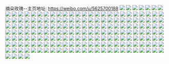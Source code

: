 摘朵玫瑰--主页地址: https://weibo.com/u/5625700188 
![](https://wx4.sinaimg.cn/mw2000/0068IRBOly1h9kq9kuw9gj30v915gnb3.jpg) 
![](https://wx4.sinaimg.cn/mw2000/0068IRBOly1h9kq9q0gfbj30u0140aik.jpg) 
![](https://wx4.sinaimg.cn/mw2000/0068IRBOly1h9kq9pdw8fj32c034nhdw.jpg) 
![](https://wx4.sinaimg.cn/mw2000/0068IRBOly1h9kq9qj1bpj32dc1s0qv5.jpg) 
![](https://wx4.sinaimg.cn/mw2000/0068IRBOly1h9kqf0ixp2j33332bbnpf.jpg) 
![](https://wx4.sinaimg.cn/mw2000/0068IRBOly1h9jz7cenmsj30u0140dpa.jpg) 
![](https://wx4.sinaimg.cn/mw2000/0068IRBOly1h9jz7a5lqwj30v915d7ha.jpg) 
![](https://wx4.sinaimg.cn/mw2000/0068IRBOly1h9jz79mjabj32d12a4e82.jpg) 
![](https://wx4.sinaimg.cn/mw2000/0068IRBOly1h9jz77hzg2j30v915qtkf.jpg) 
![](https://wx4.sinaimg.cn/mw2000/0068IRBOly1h9jz7cquqcj31400u0gtz.jpg) 
![](https://wx4.sinaimg.cn/mw2000/0068IRBOly1h9jz7c2em6j32c0340u0x.jpg) 
![](https://wx4.sinaimg.cn/mw2000/0068IRBOly1h0mm4x5u01j31vo0v91kx.jpg) 
![](https://wx4.sinaimg.cn/mw2000/0068IRBOgy1gz0nnrlipnj33402c0npg.jpg) 
![](https://wx4.sinaimg.cn/mw2000/0068IRBOgy1gz0nn3l4tcj33402c04qs.jpg) 
![](https://wx4.sinaimg.cn/mw2000/0068IRBOgy1gz0nn88gwaj33402c0hdw.jpg) 
![](https://wx4.sinaimg.cn/mw2000/0068IRBOgy1gz0nntih0zj30uu13nk3w.jpg) 
![](https://wx4.sinaimg.cn/mw2000/0068IRBOgy1gz0nngy8byj30v914uqfh.jpg) 
![](https://wx4.sinaimg.cn/mw2000/0068IRBOgy1gyzjby9igij32c0340hdv.jpg) 
![](https://wx4.sinaimg.cn/mw2000/0068IRBOgy1gyzjbsflubj32c0340hdw.jpg) 
![](https://wx4.sinaimg.cn/mw2000/0068IRBOgy1gyzjbzhk3nj30v914eao0.jpg) 
![](https://wx4.sinaimg.cn/mw2000/0068IRBOgy1gyzjbl787xj32c0340x6t.jpg) 
![](https://wx4.sinaimg.cn/mw2000/0068IRBOgy1gyzjbbp6gbj30v914w7j3.jpg) 
![](https://wx4.sinaimg.cn/mw2000/0068IRBOgy1gyzjc3zm6hj32c02rsqv6.jpg) 
![](https://wx4.sinaimg.cn/mw2000/0068IRBOgy1gyxggwn06ij32dc1s07w5.jpg) 
![](https://wx4.sinaimg.cn/mw2000/0068IRBOgy1gyxggxwgztj31s02dc1kx.jpg) 
![](https://wx4.sinaimg.cn/mw2000/0068IRBOgy1gyxggvqfdyj32dc1s0x6p.jpg) 
![](https://wx4.sinaimg.cn/mw2000/0068IRBOgy1gyxggyugiqj31tg2dc4qp.jpg) 
![](https://wx4.sinaimg.cn/mw2000/0068IRBOgy1gyxggzvotgj31s02dcu0x.jpg) 
![](https://wx4.sinaimg.cn/mw2000/0068IRBOgy1gyxgh0cckfj30me15gtg9.jpg) 
![](https://wx4.sinaimg.cn/mw2000/0068IRBOgy1gy30fod8duj32c0340npe.jpg) 
![](https://wx4.sinaimg.cn/mw2000/0068IRBOgy1gxxoipdsigj30v90gnq6m.jpg) 
![](https://wx4.sinaimg.cn/mw2000/0068IRBOgy1gxxoizeuvlj30v90gswjh.jpg) 
![](https://wx4.sinaimg.cn/mw2000/0068IRBOgy1gxvzv3za73j32bb332u0x.jpg) 
![](https://wx4.sinaimg.cn/mw2000/0068IRBOgy1gxq700jvd2j33332bbe82.jpg) 
![](https://wx4.sinaimg.cn/mw2000/0068IRBOgy1gxq7045wqnj32802yokjo.jpg) 
![](https://wx4.sinaimg.cn/mw2000/0068IRBOgy1gxq7023vb0j32bb332qv5.jpg) 
![](https://wx4.sinaimg.cn/mw2000/0068IRBOly1gxcpgc8lwfj30q30n4tdi.jpg) 
![](https://wx4.sinaimg.cn/mw2000/0068IRBOly1gxcpgbsptcj30zk16wqpi.jpg) 
![](https://wx4.sinaimg.cn/mw2000/0068IRBOly1gxcpgcmt48j30oo0wwqeo.jpg) 
![](https://wx4.sinaimg.cn/mw2000/0068IRBOly1gxcpgg758yj30zk1beb1f.jpg) 
![](https://wx4.sinaimg.cn/mw2000/0068IRBOly1gxcpggo1hgj30u011i4gl.jpg) 
![](https://wx4.sinaimg.cn/mw2000/0068IRBOly1gxcpgd11g9j30zk1bekc4.jpg) 
![](https://wx4.sinaimg.cn/mw2000/0068IRBOly1gxcpgehgnej30zk16vqp6.jpg) 
![](https://wx4.sinaimg.cn/mw2000/0068IRBOly1gxcpghcv8rj30zk18edwk.jpg) 
![](https://wx4.sinaimg.cn/mw2000/0068IRBOly1gxcpghqdblj30sg0zktjv.jpg) 
![](https://wx4.sinaimg.cn/mw2000/0068IRBOly1gvqc6zjzhqj63332bbkjn02.jpg) 
![](https://wx4.sinaimg.cn/mw2000/0068IRBOly1gvqc6unwdmj62bb332e8302.jpg) 
![](https://wx4.sinaimg.cn/mw2000/0068IRBOly1gvqc750r3gj63402c0kjn02.jpg) 
![](https://wx4.sinaimg.cn/mw2000/0068IRBOly1gucso5x4sej60v91voww902.jpg) 
![](https://wx4.sinaimg.cn/mw2000/0068IRBOly1gr4f88vcmtj30j60j6jsf.jpg) 
![](https://wx4.sinaimg.cn/mw2000/0068IRBOly1gq5jujcbo6j31s02dcb29.jpg) 
![](https://wx4.sinaimg.cn/mw2000/0068IRBOly1gq5juju02oj30tz0vkdrj.jpg) 
![](https://wx4.sinaimg.cn/mw2000/0068IRBOly1gq5juhkxd6j31s02dcb2a.jpg) 
![](https://wx4.sinaimg.cn/mw2000/0068IRBOly1gq5jukedsrj30v914edrf.jpg) 
![](https://wx4.sinaimg.cn/mw2000/0068IRBOly1gq5juk4aszj30u00u0qb0.jpg) 
![](https://wx4.sinaimg.cn/mw2000/0068IRBOly1gq5juihnbrj32dc1s0npd.jpg) 
![](https://wx4.sinaimg.cn/mw2000/0068IRBOly1gpsik6tqu8j30v90q4wll.jpg) 
![](https://wx4.sinaimg.cn/mw2000/0068IRBOly1gsazbc087mj33332bbx6q.jpg) 
![](https://wx4.sinaimg.cn/mw2000/0068IRBOgy1gpqi34ja14j32802yo7wk.jpg) 
![](https://wx4.sinaimg.cn/mw2000/0068IRBOgy1gpqi3chvgyj33402c0e83.jpg) 
![](https://wx4.sinaimg.cn/mw2000/0068IRBOgy1gpqi30af6hj33402c0u0y.jpg) 
![](https://wx4.sinaimg.cn/mw2000/0068IRBOgy1gpmw2yd4c3j33402c01ky.jpg) 
![](https://wx4.sinaimg.cn/mw2000/0068IRBOgy1gpmw2v2k81j30v914pwo2.jpg) 
![](https://wx4.sinaimg.cn/mw2000/0068IRBOgy1gpmw30tw19j32c0340qv6.jpg) 
![](https://wx4.sinaimg.cn/mw2000/0068IRBOly1gnsrou6nvij30u0140alr.jpg) 
![](https://wx4.sinaimg.cn/mw2000/0068IRBOly1gnsroufxc3j30u0140gzz.jpg) 
![](https://wx4.sinaimg.cn/mw2000/0068IRBOly1gnsroutplgj30u00u0qce.jpg) 
![](https://wx4.sinaimg.cn/mw2000/0068IRBOly1gnsrov3xnvj30u0141an9.jpg) 
![](https://wx4.sinaimg.cn/mw2000/0068IRBOly1gmjsp26ghrj30v9050aap.jpg) 
![](https://wx4.sinaimg.cn/mw2000/0068IRBOly1gmjsy838ktj30v91vo7ws.jpg) 
![](https://wx4.sinaimg.cn/mw2000/0068IRBOly1ghbo85iluij32802yo7wk.jpg) 
![](https://wx4.sinaimg.cn/mw2000/0068IRBOgy1ggmb952cowj32c0340x6p.jpg) 
![](https://wx4.sinaimg.cn/mw2000/0068IRBOgy1ggmb96v8glj32b63401ky.jpg) 
![](https://wx4.sinaimg.cn/mw2000/0068IRBOgy1gg06jtiwsjj32802yo7wk.jpg) 
![](https://wx4.sinaimg.cn/mw2000/0068IRBOgy1gg06jvoaq1j32802yo7wk.jpg) 
![](https://wx4.sinaimg.cn/mw2000/0068IRBOgy1gftoinf28qj30v91von1m.jpg) 
![](https://wx4.sinaimg.cn/mw2000/0068IRBOly1gf3wlmhj8uj32c028xqv6.jpg) 
![](https://wx4.sinaimg.cn/mw2000/0068IRBOly1gf3wlpsd91j32902alnpe.jpg) 
![](https://wx4.sinaimg.cn/mw2000/0068IRBOly1gf3wlthqmsj32c0340e83.jpg) 
![](https://wx4.sinaimg.cn/mw2000/0068IRBOly1gf3wlk2lbzj32802yokjo.jpg) 
![](https://wx4.sinaimg.cn/mw2000/0068IRBOgy1gf0dvhsi7xj32c0340npe.jpg) 
![](https://wx4.sinaimg.cn/mw2000/0068IRBOly1ge7ijoqre2j30u0140gxv.jpg) 
![](https://wx4.sinaimg.cn/mw2000/0068IRBOly1ge7ijmsqzsj30u0140tj5.jpg) 
![](https://wx4.sinaimg.cn/mw2000/0068IRBOly1ge7ijq9qjoj31400u04aa.jpg) 
![](https://wx4.sinaimg.cn/mw2000/0068IRBOly1ge7ijseh11j30u0140ds5.jpg) 
![](https://wx4.sinaimg.cn/mw2000/0068IRBOgy1ge3xb5focrj32bf280b2d.jpg) 
![](https://wx4.sinaimg.cn/mw2000/0068IRBOgy1ge3xb3354lj32yo280kjq.jpg) 
![](https://wx4.sinaimg.cn/mw2000/0068IRBOgy1ge3xb7mimrj32fb280e85.jpg) 
![](https://wx4.sinaimg.cn/mw2000/0068IRBOgy1ge3xb9umx3j32e6280nph.jpg) 
![](https://wx4.sinaimg.cn/mw2000/0068IRBOly1gapemxa30qj30zk0qodu6.jpg) 
![](https://wx4.sinaimg.cn/mw2000/0068IRBOly1gapemwbh6ij30qp0zkgzi.jpg) 
![](https://wx4.sinaimg.cn/mw2000/0068IRBOly1gapemy1h2uj30qo0zk7ck.jpg) 
![](https://wx4.sinaimg.cn/mw2000/0068IRBOly1gapemyyfnej30qo0zk16d.jpg) 
![](https://wx4.sinaimg.cn/mw2000/0068IRBOly1g9m7ob1vvsj30qo0qoahh.jpg) 
![](https://wx4.sinaimg.cn/mw2000/0068IRBOly1g9m7obqzj0j30zi0qpthi.jpg) 
![](https://wx4.sinaimg.cn/mw2000/0068IRBOly1g9m7oc71ihj30zi0qpgtk.jpg) 
![](https://wx4.sinaimg.cn/mw2000/0068IRBOly1g9m7ocwqp9j30zk0qo127.jpg) 
![](https://wx4.sinaimg.cn/mw2000/0068IRBOly1g8po00uehmj30qp0ziqd0.jpg) 
![](https://wx4.sinaimg.cn/mw2000/0068IRBOly1g8po01g2z0j30qo0qojwh.jpg) 
![](https://wx4.sinaimg.cn/mw2000/0068IRBOly1g8po02itphj30qo0qojx6.jpg) 
![](https://wx4.sinaimg.cn/mw2000/0068IRBOly1g8po001u28j30qp0zigvk.jpg) 
![](https://wx4.sinaimg.cn/mw2000/0068IRBOly1g7j21a98a7j30qo0qo141.jpg) 
![](https://wx4.sinaimg.cn/mw2000/0068IRBOly1g7j219mw4nj30qo0qoqba.jpg) 
![](https://wx4.sinaimg.cn/mw2000/0068IRBOly1g7j2194q6mj30qp0zi7h0.jpg) 
![](https://wx4.sinaimg.cn/mw2000/0068IRBOly1g7j218c4e5j30qo0qoama.jpg) 
![](https://wx4.sinaimg.cn/mw2000/0068IRBOly1g711xacljlj30jg0jg0uz.jpg) 
![](https://wx4.sinaimg.cn/mw2000/0068IRBOly1g711xbfr99j30qo0qodpr.jpg) 
![](https://wx4.sinaimg.cn/mw2000/0068IRBOly1g711xbz9vij30qo0qoah3.jpg) 
![](https://wx4.sinaimg.cn/mw2000/0068IRBOly1g711x9o7nqj30k00zktcx.jpg) 
![](https://wx4.sinaimg.cn/mw2000/0068IRBOly1g6a0fm16f4j30qp128n5n.jpg) 
![](https://wx4.sinaimg.cn/mw2000/0068IRBOly1g6a0fnl01sj30qo0qo78l.jpg) 
![](https://wx4.sinaimg.cn/mw2000/0068IRBOly1g6a0flc4idj30qo0qo7bt.jpg) 
![](https://wx4.sinaimg.cn/mw2000/0068IRBOly1g6a0fmmy6zj30qo0qon4n.jpg) 
![](https://wx4.sinaimg.cn/mw2000/0068IRBOly1g6a0fn50g7j30qo0qoahh.jpg) 
![](https://wx4.sinaimg.cn/mw2000/0068IRBOly1g6a0fo2pupj30qo0qon09.jpg) 
![](https://wx4.sinaimg.cn/mw2000/0068IRBOgy1g4lqtqa8x5j30qo0qothh.jpg) 
![](https://wx4.sinaimg.cn/mw2000/0068IRBOgy1g4lqtppxr0j30qo0qo7bj.jpg) 
![](https://wx4.sinaimg.cn/mw2000/0068IRBOgy1g4lqtkd58uj30qo0zkn7d.jpg) 
![](https://wx4.sinaimg.cn/mw2000/0068IRBOgy1g4lqtpcyk9j30qo0qon7v.jpg) 
![](https://wx4.sinaimg.cn/mw2000/0068IRBOgy1g4lqtgbxp2j30qp0zi4dp.jpg) 
![](https://wx4.sinaimg.cn/mw2000/0068IRBOgy1g4lqtildguj30qo0zkh2s.jpg) 
![](https://wx4.sinaimg.cn/mw2000/0068IRBOgy1g4lqto3cshj30qo0zktj0.jpg) 
![](https://wx4.sinaimg.cn/mw2000/0068IRBOgy1g4lqtnf9bhj30qp0zk4hy.jpg) 
![](https://wx4.sinaimg.cn/mw2000/0068IRBOgy1g4lqtf7jjtj30qo0zkqlf.jpg) 
![](https://wx4.sinaimg.cn/mw2000/0068IRBOly1g4ig0ptfnuj30qo0zjn5w.jpg) 
![](https://wx4.sinaimg.cn/mw2000/0068IRBOly1g4ifzyhthdj30qo0qo0yp.jpg) 
![](https://wx4.sinaimg.cn/mw2000/0068IRBOly1g4ig0ce91gj30qo0zj45m.jpg) 
![](https://wx4.sinaimg.cn/mw2000/0068IRBOly1g4ig0oiittj30qo0zitk7.jpg) 
![](https://wx4.sinaimg.cn/mw2000/0068IRBOly1g46tv93gkgj30qo0qoag7.jpg) 
![](https://wx4.sinaimg.cn/mw2000/0068IRBOly1g46tvz34w9j30so0qoaha.jpg) 
![](https://wx4.sinaimg.cn/mw2000/0068IRBOly1g46tvy6ny6j31o027vkjq.jpg) 
![](https://wx4.sinaimg.cn/mw2000/0068IRBOly1g46tvzfjpuj30qo0qo0ys.jpg) 
![](https://wx4.sinaimg.cn/mw2000/0068IRBOly1g33j2kv4g7j30zk0qo47i.jpg) 
![](https://wx4.sinaimg.cn/mw2000/0068IRBOly1g33j2ldd3sj30qo0qoaft.jpg) 
![](https://wx4.sinaimg.cn/mw2000/0068IRBOly1g33j2ltyd7j30qo0qojv5.jpg) 
![](https://wx4.sinaimg.cn/mw2000/0068IRBOly1g33j2mrhp0j30qo0qo46b.jpg) 
![](https://wx4.sinaimg.cn/mw2000/0068IRBOgy1g2ug7dqxxbj30qo0qojxr.jpg) 
![](https://wx4.sinaimg.cn/mw2000/0068IRBOgy1g2ug762aa1j30qo0qoag7.jpg) 
![](https://wx4.sinaimg.cn/mw2000/0068IRBOgy1g2ug75kajmj30qo0qo108.jpg) 
![](https://wx4.sinaimg.cn/mw2000/0068IRBOgy1g2ug7d4mcsj32c02c0qv9.jpg) 
![](https://wx4.sinaimg.cn/mw2000/0068IRBOgy1g2ug77kmunj31o027vnpd.jpg) 
![](https://wx4.sinaimg.cn/mw2000/0068IRBOgy1g2ug77zuc1j30qo0qodl2.jpg) 
![](https://wx4.sinaimg.cn/mw2000/0068IRBOgy1g2ug789j37j30qo0qoaeu.jpg) 
![](https://wx4.sinaimg.cn/mw2000/0068IRBOgy1g2ug7aw2mej32c0340u12.jpg) 
![](https://wx4.sinaimg.cn/mw2000/0068IRBOgy1g2ug7bme5yj30qo0qo0zu.jpg) 
![](https://wx4.sinaimg.cn/mw2000/0068IRBOly1g28boycm6bj30m80m8ta8.jpg) 
![](https://wx4.sinaimg.cn/mw2000/0068IRBOly1g28boz9b18j30qo0qodle.jpg) 
![](https://wx4.sinaimg.cn/mw2000/0068IRBOly1g28boyqzljj30m80m8adl.jpg) 
![](https://wx4.sinaimg.cn/mw2000/0068IRBOly1g28bozyzg5j30qo0qotet.jpg) 
![](https://wx4.sinaimg.cn/mw2000/0068IRBOly1g18i3tlal1j30qp0ziwon.jpg) 
![](https://wx4.sinaimg.cn/mw2000/0068IRBOly1g18i3wavw0j30qp0zi49h.jpg) 
![](https://wx4.sinaimg.cn/mw2000/0068IRBOgy1fzc7l3f6euj30qo0r2qag.jpg) 
![](https://wx4.sinaimg.cn/mw2000/0068IRBOgy1fzc7kzrs8hj30qo0qoahb.jpg) 
![](https://wx4.sinaimg.cn/mw2000/0068IRBOgy1fyzibtcqyvj30qo0qoahh.jpg) 
![](https://wx4.sinaimg.cn/mw2000/0068IRBOgy1fyzibu3qi0j30qo0qo7ar.jpg) 
![](https://wx4.sinaimg.cn/mw2000/0068IRBOgy1fyzibukc9jj30qo0qoqad.jpg) 
![](https://wx4.sinaimg.cn/mw2000/0068IRBOgy1fyzibxljjcj31sg2ds7wn.jpg) 
![](https://wx4.sinaimg.cn/mw2000/0068IRBOgy1fxtoxr35i4j30qo0qogr5.jpg) 
![](https://wx4.sinaimg.cn/mw2000/0068IRBOgy1fxtoxvg2xfj30qo0qoafz.jpg) 
![](https://wx4.sinaimg.cn/mw2000/0068IRBOgy1fxtoxxofmuj31sg2ds4qs.jpg) 
![](https://wx4.sinaimg.cn/mw2000/0068IRBOgy1fxtoxukai5j32c0283qv6.jpg) 
![](https://wx4.sinaimg.cn/mw2000/0068IRBOgy1fvvbdi56kzj311k1dze82.jpg) 
![](https://wx4.sinaimg.cn/mw2000/0068IRBOgy1fupwmpng9wj32c02c0qvd.jpg) 
![](https://wx4.sinaimg.cn/mw2000/0068IRBOly1fuor4677yxj30qo0qodoc.jpg) 
![](https://wx4.sinaimg.cn/mw2000/0068IRBOly1fuor4kil9oj30qo0qo7cs.jpg) 
![](https://wx4.sinaimg.cn/mw2000/0068IRBOly1fuor3yereqj30qo0qo10n.jpg) 
![](https://wx4.sinaimg.cn/mw2000/0068IRBOly1fuor5yrfhwj30qo0qoagw.jpg) 
![](https://wx4.sinaimg.cn/mw2000/0068IRBOgy1fuogkcii4sj30ku0kuady.jpg) 
![](https://wx4.sinaimg.cn/mw2000/0068IRBOgy1fuogkokrscj30ku0kugps.jpg) 
![](https://wx4.sinaimg.cn/mw2000/0068IRBOgy1fuogkb6fcvj30ku0rr433.jpg) 
![](https://wx4.sinaimg.cn/mw2000/0068IRBOgy1fuogkqodexj30ku0ku0wa.jpg) 
![](https://wx4.sinaimg.cn/mw2000/0068IRBOgy1ft623wdm4fj30qo0qojuf.jpg) 
![](https://wx4.sinaimg.cn/mw2000/0068IRBOgy1ft623x6jdjj30qo0qo43v.jpg) 
![](https://wx4.sinaimg.cn/mw2000/0068IRBOgy1ft623y1szwj30qo0qoafv.jpg) 
![](https://wx4.sinaimg.cn/mw2000/0068IRBOgy1ft623yxeytj30qo0qoafg.jpg) 
![](https://wx4.sinaimg.cn/mw2000/0068IRBOgy1ft62402efpj30qo0zj46o.jpg) 
![](https://wx4.sinaimg.cn/mw2000/0068IRBOgy1ft6240zb2uj30qo0rzgq1.jpg) 
![](https://wx4.sinaimg.cn/mw2000/0068IRBOgy1fseohtw7byj311k1dznpe.jpg) 
![](https://wx4.sinaimg.cn/mw2000/0068IRBOgy1fseofxsguyj32ds1sg4bg.jpg) 
![](https://wx4.sinaimg.cn/mw2000/0068IRBOgy1fseoi1c7l1j311k1dznpe.jpg) 
![](https://wx4.sinaimg.cn/mw2000/0068IRBOgy1fseofxsguyj32ds1sg4bg.jpg) 
![](https://wx4.sinaimg.cn/mw2000/0068IRBOgy1fseoi1c7l1j311k1dznpe.jpg) 
![](https://wx4.sinaimg.cn/mw2000/0068IRBOgy1fseofrsdqyj33402c07wh.jpg) 
![](https://wx4.sinaimg.cn/mw2000/0068IRBOgy1fseofxsguyj32ds1sg4bg.jpg) 
![](https://wx4.sinaimg.cn/mw2000/0068IRBOgy1fseoi1c7l1j311k1dznpe.jpg) 
![](https://wx4.sinaimg.cn/mw2000/0068IRBOgy1fseofvqgvij33402c0u0x.jpg) 
